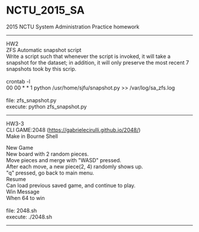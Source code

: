 # NCTU_2015_SA
2015 NCTU System Administration Practice homework

--------------------------------------------------------------
HW2<br>
ZFS Automatic snapshot script<br>
Write a script such that whenever the script is invoked, it will take a snapshot for the dataset; in addition, it will only preserve the most recent 7 snapshots took by this scrip.<br>
<br>
crontab -l<br>
00 00 * * 1 python /usr/home/sjfu/snapshot.py >> /var/log/sa_zfs.log<br>
<br>
file: zfs_snapshot.py<br>
execute: python zfs_snapshot.py

--------------------------------------------------------------
HW3-3 <br>
CLI GAME:2048 (https://gabrielecirulli.github.io/2048/)<br>
Make in Bourne Shell<br>

New Game<br>
New board with 2 random pieces. <br>
Move pieces and merge with "WASD" pressed.<br>
After each move, a new piece(2, 4) randomly shows up.<br>
"q" pressed, go back to main menu.<br>
Resume<br>
Can load previous saved game, and continue to play.<br>
Win Message<br>
When 64 to win<br>
<br>
file: 2048.sh<br>
execute: ./2048.sh

--------------------------------------------------------------
